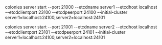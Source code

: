 colonies server start --port 21000 --etcdname server1 --etcdhost localhost --etcdclientport 23100 --etcdpeerport 24100 --initial-cluster server1=localhost:24100,server2=localhost:24101

colonies server start --port 21001 --etcdname server2 --etcdhost localhost --etcdclientport 23101 --etcdpeerport 24101 --initial-cluster server1=localhost:24100,server2=localhost:24101

